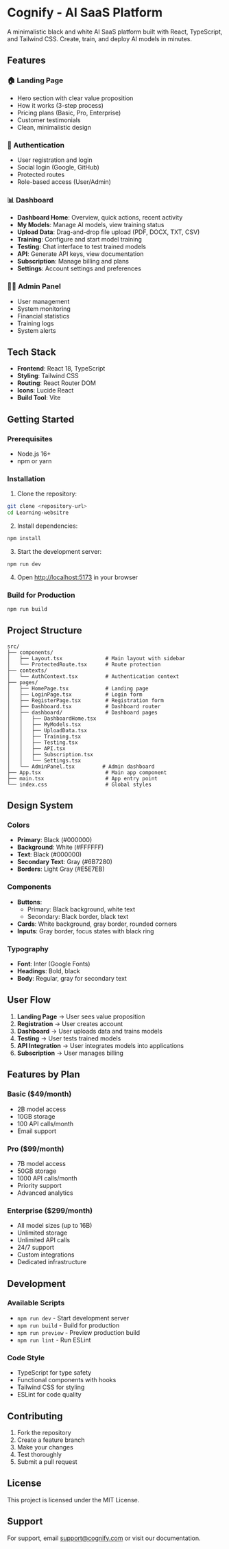 # Cognify - AI SaaS Platform

A minimalistic black and white AI SaaS platform built with React, TypeScript, and Tailwind CSS. Create, train, and deploy AI models in minutes.

## Features

### 🏠 Landing Page
- Hero section with clear value proposition
- How it works (3-step process)
- Pricing plans (Basic, Pro, Enterprise)
- Customer testimonials
- Clean, minimalistic design

### 🔐 Authentication
- User registration and login
- Social login (Google, GitHub)
- Protected routes
- Role-based access (User/Admin)

### 📊 Dashboard
- **Dashboard Home**: Overview, quick actions, recent activity
- **My Models**: Manage AI models, view training status
- **Upload Data**: Drag-and-drop file upload (PDF, DOCX, TXT, CSV)
- **Training**: Configure and start model training
- **Testing**: Chat interface to test trained models
- **API**: Generate API keys, view documentation
- **Subscription**: Manage billing and plans
- **Settings**: Account settings and preferences

### 👨‍💼 Admin Panel
- User management
- System monitoring
- Financial statistics
- Training logs
- System alerts

## Tech Stack

- **Frontend**: React 18, TypeScript
- **Styling**: Tailwind CSS
- **Routing**: React Router DOM
- **Icons**: Lucide React
- **Build Tool**: Vite

## Getting Started

### Prerequisites
- Node.js 16+ 
- npm or yarn

### Installation

1. Clone the repository:
```bash
git clone <repository-url>
cd Learning-websitre
```

2. Install dependencies:
```bash
npm install
```

3. Start the development server:
```bash
npm run dev
```

4. Open [http://localhost:5173](http://localhost:5173) in your browser

### Build for Production

```bash
npm run build
```

## Project Structure

```
src/
├── components/
│   ├── Layout.tsx              # Main layout with sidebar
│   └── ProtectedRoute.tsx      # Route protection
├── contexts/
│   └── AuthContext.tsx         # Authentication context
├── pages/
│   ├── HomePage.tsx            # Landing page
│   ├── LoginPage.tsx           # Login form
│   ├── RegisterPage.tsx        # Registration form
│   ├── Dashboard.tsx           # Dashboard router
│   ├── dashboard/              # Dashboard pages
│   │   ├── DashboardHome.tsx
│   │   ├── MyModels.tsx
│   │   ├── UploadData.tsx
│   │   ├── Training.tsx
│   │   ├── Testing.tsx
│   │   ├── API.tsx
│   │   ├── Subscription.tsx
│   │   └── Settings.tsx
│   └── AdminPanel.tsx         # Admin dashboard
├── App.tsx                     # Main app component
├── main.tsx                    # App entry point
└── index.css                   # Global styles
```

## Design System

### Colors
- **Primary**: Black (#000000)
- **Background**: White (#FFFFFF)
- **Text**: Black (#000000)
- **Secondary Text**: Gray (#6B7280)
- **Borders**: Light Gray (#E5E7EB)

### Components
- **Buttons**: 
  - Primary: Black background, white text
  - Secondary: Black border, black text
- **Cards**: White background, gray border, rounded corners
- **Inputs**: Gray border, focus states with black ring

### Typography
- **Font**: Inter (Google Fonts)
- **Headings**: Bold, black
- **Body**: Regular, gray for secondary text

## User Flow

1. **Landing Page** → User sees value proposition
2. **Registration** → User creates account
3. **Dashboard** → User uploads data and trains models
4. **Testing** → User tests trained models
5. **API Integration** → User integrates models into applications
6. **Subscription** → User manages billing

## Features by Plan

### Basic ($49/month)
- 2B model access
- 10GB storage
- 100 API calls/month
- Email support

### Pro ($99/month)
- 7B model access
- 50GB storage
- 1000 API calls/month
- Priority support
- Advanced analytics

### Enterprise ($299/month)
- All model sizes (up to 16B)
- Unlimited storage
- Unlimited API calls
- 24/7 support
- Custom integrations
- Dedicated infrastructure

## Development

### Available Scripts

- `npm run dev` - Start development server
- `npm run build` - Build for production
- `npm run preview` - Preview production build
- `npm run lint` - Run ESLint

### Code Style

- TypeScript for type safety
- Functional components with hooks
- Tailwind CSS for styling
- ESLint for code quality

## Contributing

1. Fork the repository
2. Create a feature branch
3. Make your changes
4. Test thoroughly
5. Submit a pull request

## License

This project is licensed under the MIT License.

## Support

For support, email support@cognify.com or visit our documentation.
